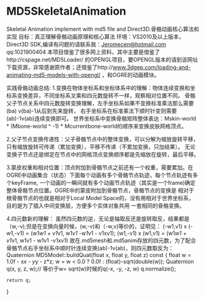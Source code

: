 # MD5SkeletalAnimation
Skeletal Animation implement with md5 file and Direct3D.骨骼动画核心算法和实现
目标：真正理解骨骼动画原理和核心算法
环境：VS2010及以上版本，Direct3D SDK,编译有问题的请联系我：Jeromecen@hotmail.com qq:1021900404
本项目借鉴了很多网上资料，其中主要是借鉴了http://cspage.net/MD5Loader/ 的OPENGL项目，要OPENGL版本的请到该网址下载资源，非常感谢原作者；还借鉴了http://www.3dgep.com/loading-and-animating-md5-models-with-opengl/ ，和OGRE的动画模块。

实践骨骼动画总结:
1.变换在物体坐标系和坐标体系中的理解：物体连续变换和坐标系变换差异，不同坐标系叉乘和四元数旋转不一样，观察相对位置不同。
骨骼父子节点关系中四元数旋转变换理解，左手坐标系如果不变换标准乘法那么需要(ba) v(ba)-1从后到先来旋转，
右手坐标系在标准乘法下顺时针变则需要(ab)-1v(ab)连续变换即可。
世界坐标系中变换骨骼矩阵整体表达：Mskin-world * (Mbone-world ^ -1) * Mcurrentbone-world的顺序来变换皮肤网格顶点。

2.父子节点变换传递性：父子骨骼节点中的整体变换，可以分解为缩放旋转平移，只有缩放旋转可传递（累加变换），平移不传递（不累加变换，只加结果）。
无论变换子节点还是绑定在节点中的网格顶点变换顺序都是先缩放在旋转，最后平移。

3.蒙皮权重和相对位置：顶点附加到骨骼节点之前还有一个权重，需要累加。在OGRE中动画集合（状态）下面每个动画有多个骨骼节点轨迹，每个节点轨迹有多个keyFrame,
一个动画的一瞬间就有多个动画节点轨迹（其实是一个frame)确定整体骨骼节点位置。OGRE中的蒙皮附加到骨骼节点，骨骼节点的变换是
相对于根骨骼节点的也就是相对于Local Model Space的，没有用相对于世界坐标系，目的是为了插入中间变换层，方便多个实体对象共用
一套相同的骨骼变换。

4.四元数新的理解：
虽然四元数的逆，无论是轴取反还是旋转取反，结果都是（w,-v),但是在变换向量时候，(w,-v)和（-w,v)等价的，证明见：
 (-w1,v1) x (-w1,-v1) = (w1*w1 + v1*v1, w1*v1 -w1*v1 - v1xv1);
 (w1,-v1) x  (w1,v1) = (w1*w1 + v1*v1, w1v1 - w1v1 -v1xv1)
 故在.md5mesh和.md5anim存放的四元数，为了配合骨骼节点右手坐标系中顺时针连续变换(ab)-1v(ab)，则四元数取反为：
 Quaternion MD5Model::buildQuat(float x, float y, float z) const {
	float w = 1.0f - x*x - y*y - z*z;
	w = w < 0.0 ? 0.0f : (float)-sqrt(double(w));
	Quaternion q(x, y, z, w);// 等价于w= sqrt(w)时候的q(-x, -y, -z, w)
	q.normalize();

	return q;
 }
